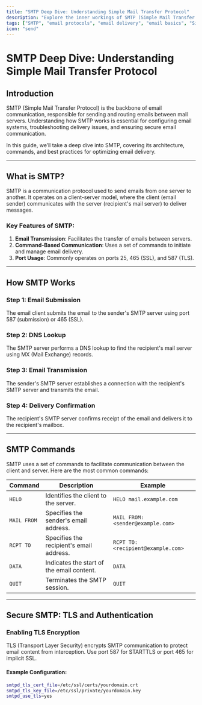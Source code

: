```yaml
---
title: "SMTP Deep Dive: Understanding Simple Mail Transfer Protocol"
description: "Explore the inner workings of SMTP (Simple Mail Transfer Protocol). Learn how it facilitates email delivery, its commands, and best practices for secure and efficient email communication."
tags: ["SMTP", "email protocols", "email delivery", "email basics", "Simple Mail Transfer Protocol"]
icon: "send"
---
```


# SMTP Deep Dive: Understanding Simple Mail Transfer Protocol

## Introduction
SMTP (Simple Mail Transfer Protocol) is the backbone of email communication, responsible for sending and routing emails between mail servers. Understanding how SMTP works is essential for configuring email systems, troubleshooting delivery issues, and ensuring secure email communication.

In this guide, we’ll take a deep dive into SMTP, covering its architecture, commands, and best practices for optimizing email delivery.

---

## What is SMTP?

SMTP is a communication protocol used to send emails from one server to another. It operates on a client-server model, where the client (email sender) communicates with the server (recipient's mail server) to deliver messages.

### Key Features of SMTP:
1. **Email Transmission**: Facilitates the transfer of emails between servers.
2. **Command-Based Communication**: Uses a set of commands to initiate and manage email delivery.
3. **Port Usage**: Commonly operates on ports 25, 465 (SSL), and 587 (TLS).

---

## How SMTP Works

### Step 1: Email Submission
The email client submits the email to the sender's SMTP server using port 587 (submission) or 465 (SSL).

### Step 2: DNS Lookup
The SMTP server performs a DNS lookup to find the recipient's mail server using MX (Mail Exchange) records.

### Step 3: Email Transmission
The sender's SMTP server establishes a connection with the recipient's SMTP server and transmits the email.

### Step 4: Delivery Confirmation
The recipient's SMTP server confirms receipt of the email and delivers it to the recipient's mailbox.

---

## SMTP Commands

SMTP uses a set of commands to facilitate communication between the client and server. Here are the most common commands:

| **Command** | **Description**                                      | **Example**                  |
|-------------|------------------------------------------------------|------------------------------|
| `HELO`      | Identifies the client to the server.                 | `HELO mail.example.com`      |
| `MAIL FROM` | Specifies the sender's email address.                | `MAIL FROM:<sender@example.com>` |
| `RCPT TO`   | Specifies the recipient's email address.             | `RCPT TO:<recipient@example.com>` |
| `DATA`      | Indicates the start of the email content.            | `DATA`                       |
| `QUIT`      | Terminates the SMTP session.                         | `QUIT`                       |

---

## Secure SMTP: TLS and Authentication

### Enabling TLS Encryption
TLS (Transport Layer Security) encrypts SMTP communication to protect email content from interception. Use port 587 for STARTTLS or port 465 for implicit SSL.

#### Example Configuration:
```bash
smtpd_tls_cert_file=/etc/ssl/certs/yourdomain.crt
smtpd_tls_key_file=/etc/ssl/private/yourdomain.key
smtpd_use_tls=yes